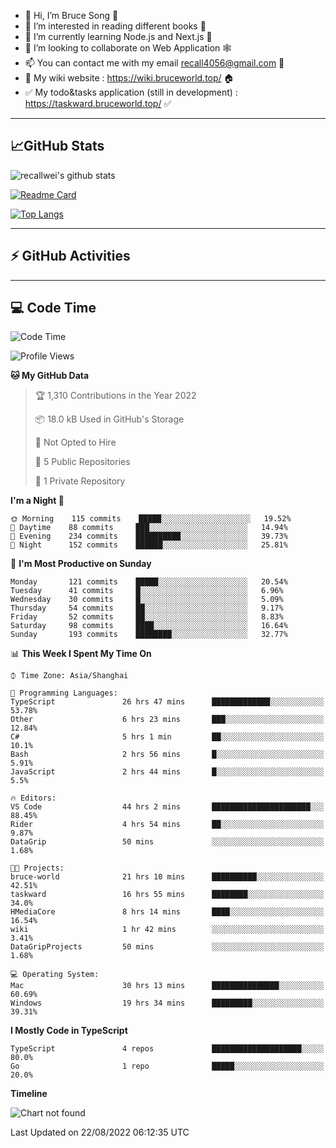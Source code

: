 - 👋 Hi, I’m Bruce Song 🦁️
- 👀 I’m interested in reading different books 📖
- 🌱 I’m currently learning Node.js and Next.js 🚀
- 💞️ I’m looking to collaborate on Web Application 🕸️
- 📫 You can contact me with my email recall4056@gmail.com 📮
- 📖 My wiki website : https://wiki.bruceworld.top/ 🏠
- ✅ My todo&tasks application (still in development) : https://taskward.bruceworld.top/ ✅

---

## 📈GitHub Stats

![recallwei's github stats](https://github-readme-stats.vercel.app/api?username=recallwei&show_icons=true&theme=dracula&count_private=true&include_all_commits)

<!---
repository 卡片
--->

[![Readme Card](https://github-readme-stats.vercel.app/api/pin/?username=recallwei&repo=recallwei&theme=dracula)](https://github.com/recallwei/daily)

<!---
repository 常用语言 layout=compact（紧凑布局）
--->

[![Top Langs](https://github-readme-stats.vercel.app/api/top-langs/?username=recallwei&layout=compact&theme=dracula)](https://github.com/recallwei/daily)

---

## ⚡️ GitHub Activities

<!--START_SECTION:activity-->

<!--END_SECTION:activity-->

---

## 💻 Code Time

<!--START_SECTION:waka-->
![Code Time](http://img.shields.io/badge/Code%20Time-1%2C981%20hrs%2033%20mins-blue)

![Profile Views](http://img.shields.io/badge/Profile%20Views-9-blue)

**🐱 My GitHub Data** 

> 🏆 1,310 Contributions in the Year 2022
 > 
> 📦 18.0 kB Used in GitHub's Storage 
 > 
> 🚫 Not Opted to Hire
 > 
> 📜 5 Public Repositories 
 > 
> 🔑 1 Private Repository 
 > 
**I'm a Night 🦉** 

```text
🌞 Morning    115 commits    █████░░░░░░░░░░░░░░░░░░░░   19.52% 
🌆 Daytime    88 commits     ███░░░░░░░░░░░░░░░░░░░░░░   14.94% 
🌃 Evening    234 commits    ██████████░░░░░░░░░░░░░░░   39.73% 
🌙 Night      152 commits    ██████░░░░░░░░░░░░░░░░░░░   25.81%

```
📅 **I'm Most Productive on Sunday** 

```text
Monday       121 commits    █████░░░░░░░░░░░░░░░░░░░░   20.54% 
Tuesday      41 commits     █░░░░░░░░░░░░░░░░░░░░░░░░   6.96% 
Wednesday    30 commits     █░░░░░░░░░░░░░░░░░░░░░░░░   5.09% 
Thursday     54 commits     ██░░░░░░░░░░░░░░░░░░░░░░░   9.17% 
Friday       52 commits     ██░░░░░░░░░░░░░░░░░░░░░░░   8.83% 
Saturday     98 commits     ████░░░░░░░░░░░░░░░░░░░░░   16.64% 
Sunday       193 commits    ████████░░░░░░░░░░░░░░░░░   32.77%

```


📊 **This Week I Spent My Time On** 

```text
⌚︎ Time Zone: Asia/Shanghai

💬 Programming Languages: 
TypeScript               26 hrs 47 mins      █████████████░░░░░░░░░░░░   53.78% 
Other                    6 hrs 23 mins       ███░░░░░░░░░░░░░░░░░░░░░░   12.84% 
C#                       5 hrs 1 min         ██░░░░░░░░░░░░░░░░░░░░░░░   10.1% 
Bash                     2 hrs 56 mins       █░░░░░░░░░░░░░░░░░░░░░░░░   5.91% 
JavaScript               2 hrs 44 mins       █░░░░░░░░░░░░░░░░░░░░░░░░   5.5%

🔥 Editors: 
VS Code                  44 hrs 2 mins       ██████████████████████░░░   88.45% 
Rider                    4 hrs 54 mins       ██░░░░░░░░░░░░░░░░░░░░░░░   9.87% 
DataGrip                 50 mins             ░░░░░░░░░░░░░░░░░░░░░░░░░   1.68%

🐱‍💻 Projects: 
bruce-world              21 hrs 10 mins      ██████████░░░░░░░░░░░░░░░   42.51% 
taskward                 16 hrs 55 mins      ████████░░░░░░░░░░░░░░░░░   34.0% 
HMediaCore               8 hrs 14 mins       ████░░░░░░░░░░░░░░░░░░░░░   16.54% 
wiki                     1 hr 42 mins        ░░░░░░░░░░░░░░░░░░░░░░░░░   3.41% 
DataGripProjects         50 mins             ░░░░░░░░░░░░░░░░░░░░░░░░░   1.68%

💻 Operating System: 
Mac                      30 hrs 13 mins      ███████████████░░░░░░░░░░   60.69% 
Windows                  19 hrs 34 mins      █████████░░░░░░░░░░░░░░░░   39.31%

```

**I Mostly Code in TypeScript** 

```text
TypeScript               4 repos             ████████████████████░░░░░   80.0% 
Go                       1 repo              █████░░░░░░░░░░░░░░░░░░░░   20.0%

```


**Timeline**

![Chart not found](https://raw.githubusercontent.com/recallwei/recallwei/main/charts/bar_graph.png) 


 Last Updated on 22/08/2022 06:12:35 UTC
<!--END_SECTION:waka-->
<!---
recallwei/recallwei is a ✨ special ✨ repository because its `README.md` (this file) appears on your GitHub profile.
You can click the Preview link to take a look at your changes.
--->
